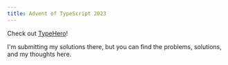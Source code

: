 ```yaml
---
title: Advent of TypeScript 2023
---
```


Check out [TypeHero](https://typehero.dev/)!

I'm submitting my solutions there, but you can find the problems, solutions, and my thoughts here.

